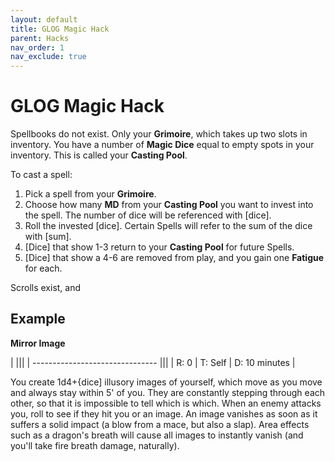 ```yaml
---
layout: default
title: GLOG Magic Hack
parent: Hacks
nav_order: 1
nav_exclude: true
---
```



# GLOG Magic Hack

Spellbooks do not exist. Only your **Grimoire**, which takes up two slots in inventory.
You have a number of **Magic Dice** equal to empty spots in your inventory. This is called your **Casting Pool**.

To cast a spell:
1. Pick a spell from your **Grimoire**.
2. Choose how many **MD** from your **Casting Pool** you want to invest into the spell. The number of dice will be referenced with [dice].
3. Roll the invested [dice]. Certain Spells will refer to the sum of the dice with [sum].
4. [Dice] that show 1-3 return to your **Casting Pool** for future Spells.
5. [Dice] that show a 4-6 are removed from play, and you gain one **Fatigue** for each.

Scrolls exist, and

## Example
**Mirror Image**  

|                                 |||
| ------------------------------- |||
| R: 0 | T: Self | D: 10 minutes |

You create 1d4+{dice] illusory images of yourself, which move as you move and always stay within 5' of you. They are constantly stepping through each other, so that it is impossible to tell which is which. When an enemy attacks you, roll to see if they hit you or an image. An image vanishes as soon as it
suffers a solid impact (a blow from a mace, but also a slap). Area effects such as a dragon's breath will cause all images to instantly vanish (and you'll take fire breath damage, naturally).
